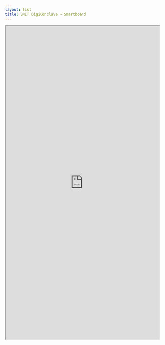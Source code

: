 ```yaml
---
layout: list
title: GNIT DigiConclave ~ Smartboard
---
```


<iframe width="100%" height="1024" src="https://wbo.ophir.dev/boards/gnitweperfect-whiteboard" allow="microphone; camera" allowfullscreen="allowfullscreen"/></iframe>
  




